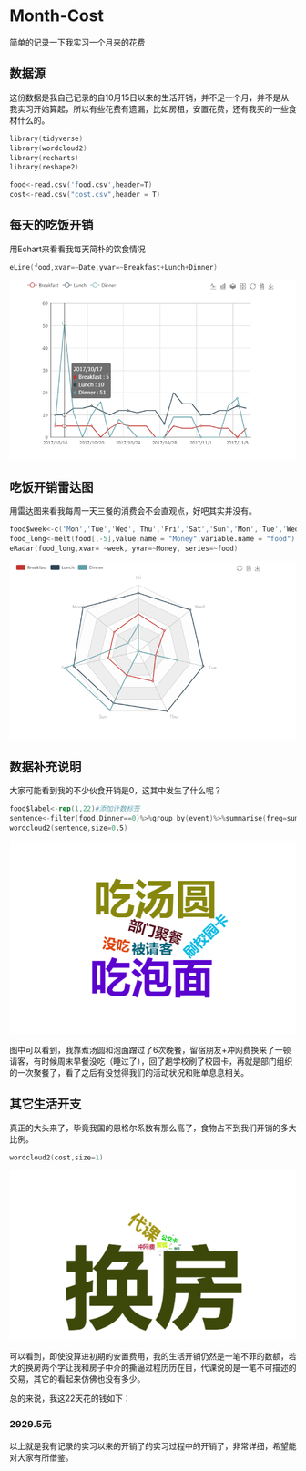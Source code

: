 # Month-Cost
简单的记录一下我实习一个月来的花费
## 数据源
这份数据是我自己记录的自10月15日以来的生活开销，并不足一个月，并不是从我实习开始算起，所以有些花费有遗漏，比如房租，安置花费，还有我买的一些食材什么的。

```s
library(tidyverse)
library(wordcloud2)
library(recharts)
library(reshape2)
```

```s
food<-read.csv('food.csv',header=T)
cost<-read.csv("cost.csv",header = T)
```

## 每天的吃饭开销
用Echart来看看我每天简朴的饮食情况
```s
eLine(food,xvar=~Date,yvar=~Breakfast+Lunch+Dinner)
```

![pic1](pic/pic1.png)


## 吃饭开销雷达图
用雷达图来看我每周一天三餐的消费会不会直观点，好吧其实并没有。
```s
food$week<-c('Mon','Tue','Wed','Thu','Fri','Sat','Sun','Mon','Tue','Wed','Thu','Fri','Sat','Sun','Mon','Tue','Wed','Thu','Fri','Sat','Sun','Mon')
food_long<-melt(food[,-5],value.name = "Money",variable.name = "food")
eRadar(food_long,xvar= ~week, yvar=~Money, series=~food)
```
![pic2](pic/pic2.png)
## 数据补充说明
大家可能看到我的不少伙食开销是0，这其中发生了什么呢？
```s
food$label<-rep(1,22)#添加计数标签
sentence<-filter(food,Dinner==0)%>%group_by(event)%>%summarise(freq=sum(label))#分类汇总
wordcloud2(sentence,size=0.5)
```
![pic3](pic/pic3.png)


图中可以看到，我靠煮汤圆和泡面蹭过了6次晚餐，留宿朋友+冲网费换来了一顿请客，有时候周末早餐没吃（睡过了），回了趟学校刷了校园卡，再就是部门组织的一次聚餐了，看了之后有没觉得我们的活动状况和账单息息相关。


## 其它生活开支
真正的大头来了，毕竟我国的恩格尔系数有那么高了，食物占不到我们开销的多大比例。
```s
wordcloud2(cost,size=1)
```
![pic4](pic/pic4.png)


可以看到，即使没算进初期的安置费用，我的生活开销仍然是一笔不菲的数额，若大的换房两个字让我和房子中介的撕逼过程历历在目，代课说的是一笔不可描述的交易，其它的看起来仿佛也没有多少。

总的来说，我这22天花的钱如下：
### 2929.5元


以上就是我有记录的实习以来的开销了的实习过程中的开销了，非常详细，希望能对大家有所借鉴。


